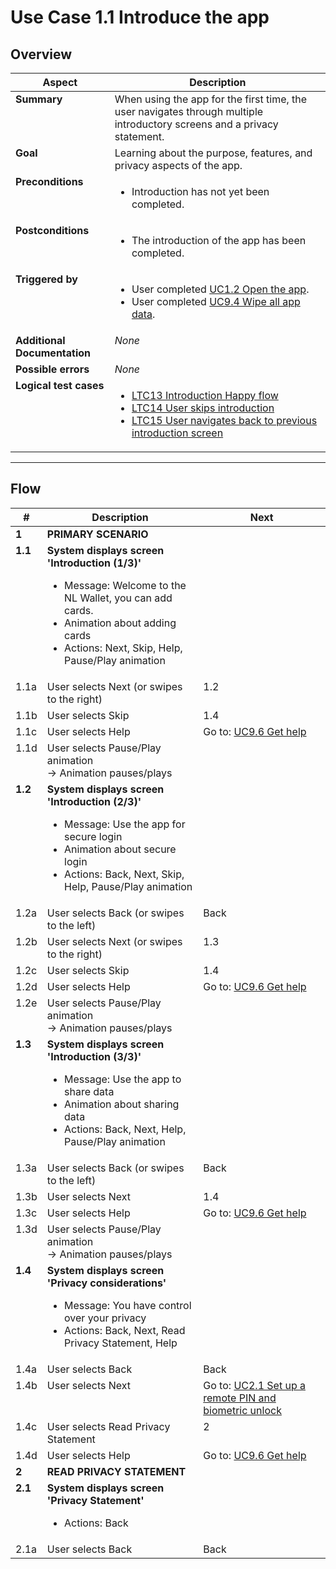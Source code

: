 # Use Case 1.1 Introduce the app

## Overview

| Aspect                       | Description                                                                                                                                                                                                                        |
|------------------------------|------------------------------------------------------------------------------------------------------------------------------------------------------------------------------------------------------------------------------------|
| **Summary**                  | When using the app for the first time, the user navigates through multiple introductory screens and a privacy statement.                                                                                                           |
| **Goal**                     | Learning about the purpose, features, and privacy aspects of the app.                                                                                                                                                              |
| **Preconditions**            | <ul><li>Introduction has not yet been completed.</li></ul>                                                                                                                                                                         |
| **Postconditions**           | <ul><li>The introduction of the app has been completed.</li></ul>                                                                                                                                                                  |
| **Triggered by**             | <ul><li>User completed [UC1.2 Open the app](UC1.2_OpenTheApp.md).</li><li>User completed [UC9.4 Wipe all app data](UC9.4_WipeAllAppData.md).</li></ul>                                                                             |
| **Additional Documentation** | *None*                                                                                                                                                                                                                             |
| **Possible errors**          | *None*                                                                                                                                                                                                                             |
| **Logical test cases**       | <ul><li>[LTC13 Introduction Happy flow](../logical-test-cases.md#ltc13)</li><li>[LTC14 User skips introduction](../logical-test-cases.md#ltc14)</li><li>[LTC15 User navigates back to previous introduction screen](../logical-test-cases.md#ltc15)</li></ul> |

---

## Flow

| #       | Description                                                                                                                                                                                                         | Next                                                                                                |
|---------|---------------------------------------------------------------------------------------------------------------------------------------------------------------------------------------------------------------------|-----------------------------------------------------------------------------------------------------|
| **1**   | **PRIMARY SCENARIO**                                                                                                                                                                                                |                                                                                                     |
| **1.1** | **System displays screen 'Introduction (1/3)'**<ul><li>Message: Welcome to the NL Wallet, you can add cards.</li><li>Animation about adding cards</li><li>Actions: Next, Skip, Help, Pause/Play animation</li></ul> |                                                                                                     |
| 1.1a    | User selects Next (or swipes to the right)                                                                                                                                                                          | 1.2                                                                                                 |
| 1.1b    | User selects Skip                                                                                                                                                                                                   | 1.4                                                                                                 |
| 1.1c    | User selects Help                                                                                                                                                                                                   | Go to: [UC9.6 Get help](UC9.6_GetHelp.md)                                                           |
| 1.1d    | User selects Pause/Play animation <br>&rarr; Animation pauses/plays                                                                                                                                                 |                                                                                                     |
| **1.2** | **System displays screen 'Introduction (2/3)'**<ul><li>Message: Use the app for secure login</li><li>Animation about secure login</li><li>Actions: Back, Next, Skip, Help, Pause/Play animation</li></ul>           |                                                                                                     |
| 1.2a    | User selects Back (or swipes to the left)                                                                                                                                                                           | Back                                                                                                |
| 1.2b    | User selects Next (or swipes to the right)                                                                                                                                                                          | 1.3                                                                                                 |
| 1.2c    | User selects Skip                                                                                                                                                                                                   | 1.4                                                                                                 |
| 1.2d    | User selects Help                                                                                                                                                                                                   | Go to: [UC9.6 Get help](UC9.6_GetHelp.md)                                                           |
| 1.2e    | User selects Pause/Play animation <br>&rarr; Animation pauses/plays                                                                                                                                                 |                                                                                                     |
| **1.3** | **System displays screen 'Introduction (3/3)'**<ul><li>Message: Use the app to share data</li><li>Animation about sharing data</li><li>Actions: Back, Next, Help, Pause/Play animation</li></ul>                    |                                                                                                     |
| 1.3a    | User selects Back (or swipes to the left)                                                                                                                                                                           | Back                                                                                                |
| 1.3b    | User selects Next                                                                                                                                                                                                   | 1.4                                                                                                 |
| 1.3c    | User selects Help                                                                                                                                                                                                   | Go to: [UC9.6 Get help](UC9.6_GetHelp.md)                                                           |
| 1.3d    | User selects Pause/Play animation <br>&rarr; Animation pauses/plays                                                                                                                                                 |                                                                                                     |
| **1.4** | **System displays screen 'Privacy considerations'**<ul><li>Message: You have control over your privacy</li><li>Actions: Back, Next, Read Privacy Statement, Help</li></ul>                                          |                                                                                                     |
| 1.4a    | User selects Back                                                                                                                                                                                                   | Back                                                                                                |
| 1.4b    | User selects Next                                                                                                                                                                                                   | Go to: [UC2.1 Set up a remote PIN and biometric unlock](UC2.1_SetupRemotePinAndBiometricsUnlock.md) |
| 1.4c    | User selects Read Privacy Statement                                                                                                                                                                                 | 2                                                                                                   |
| 1.4d    | User selects Help                                                                                                                                                                                                   | Go to: [UC9.6 Get help](UC9.6_GetHelp.md)                                                           |
| **2**   | **READ PRIVACY STATEMENT**                                                                                                                                                                                          |                                                                                                     |
| **2.1** | **System displays screen 'Privacy Statement'**<ul><li>Actions: Back</li></ul>                                                                                                                                       |                                                                                                     |
| 2.1a    | User selects Back                                                                                                                                                                                                   | Back                                                                                                |
<style>td {vertical-align:top}</style>